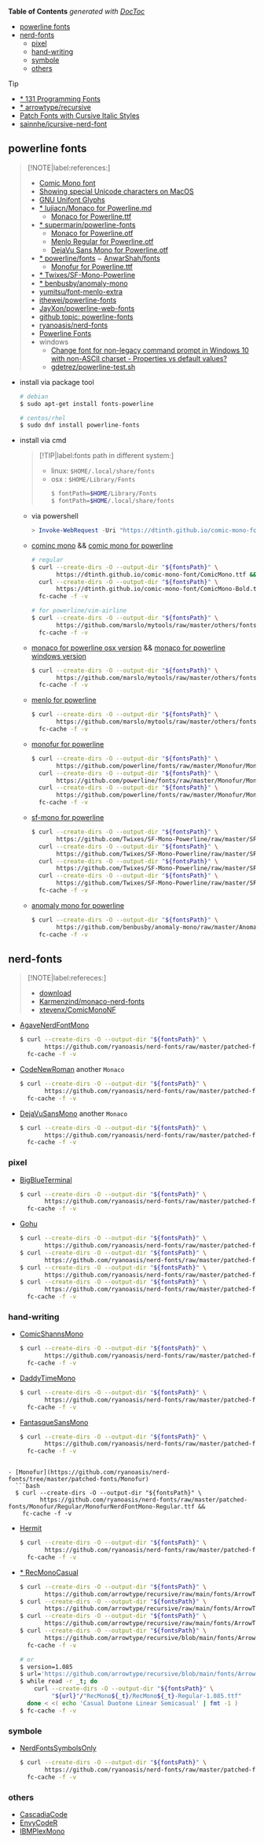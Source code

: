 <!-- START doctoc generated TOC please keep comment here to allow auto update -->
<!-- DON'T EDIT THIS SECTION, INSTEAD RE-RUN doctoc TO UPDATE -->
**Table of Contents**  *generated with [DocToc](https://github.com/thlorenz/doctoc)*

- [powerline fonts](#powerline-fonts)
- [nerd-fonts](#nerd-fonts)
  - [pixel](#pixel)
  - [hand-writing](#hand-writing)
  - [symbole](#symbole)
  - [others](#others)

<!-- END doctoc generated TOC please keep comment here to allow auto update -->

> [!TIP]
> - [* 131 Programming Fonts](https://www.programmingfonts.org/)
> - [* arrowtype/recursive](https://github.com/arrowtype/recursive)
> - [Patch Fonts with Cursive Italic Styles](https://www.sainnhe.dev/post/patch-fonts-with-cursive-italic-styles/)
> - [sainnhe/icursive-nerd-font](https://git.sainnhe.dev/sainnhe/icursive-nerd-font)

## powerline fonts

> [!NOTE|label:references:]
> - [Comic Mono font](https://www.reddit.com/r/programming/comments/kj0prs/comment/ggvwadd/?utm_source=share&utm_medium=web2x&context=3)
> - [Showing special Unicode characters on MacOS](https://discussions.apple.com/thread/251585417)
> - [GNU Unifont Glyphs](https://unifoundry.com/unifont/)
> - [* lujiacn/Monaco for Powerline.md](https://gist.github.com/lujiacn/32b598b1a6a43c996cbd93d42d466466)
>   - [Monaco for Powerline.ttf](https://gist.github.com/lujiacn/32b598b1a6a43c996cbd93d42d466466/raw/5be6ef0e44a3427fdb8343b4dacc29716449c59e/Monaco%2520for%2520Powerline.ttf)
> - [* supermarin/powerline-fonts](https://github.com/supermarin/powerline-fonts)
>   - [Monaco for Powerline.otf](https://github.com/supermarin/powerline-fonts/tree/master/Monaco)
>   - [Menlo Regular for Powerline.otf](https://github.com/supermarin/powerline-fonts/tree/master/Menlo)
>   - [DejaVu Sans Mono for Powerline.otf](https://github.com/supermarin/powerline-fonts/raw/master/DejaVuSansMono/DejaVu%20Sans%20Mono%20for%20Powerline.otf)
> - [* powerline/fonts](https://github.com/powerline/fonts) ~ [AnwarShah/fonts](https://github.com/AnwarShah/fonts)
>   - [Monofur for Powerline.ttf](https://github.com/powerline/fonts/tree/master/Monofur)
> - [* Twixes/SF-Mono-Powerline](https://github.com/Twixes/SF-Mono-Powerline)
> - [* benbusby/anomaly-mono](https://github.com/benbusby/anomaly-mono)
> - [yumitsu/font-menlo-extra](https://github.com/yumitsu/font-menlo-extra)
> - [ithewei/powerline-fonts](https://gitee.com/ithewei/powerline-fonts)
> - [JayXon/powerline-web-fonts](https://github.com/JayXon/powerline-web-fonts)
> - [github topic: powerline-fonts](https://github.com/topics/powerline-fonts)
> - [ryanoasis/nerd-fonts](https://github.com/ryanoasis/nerd-fonts)
> - [Powerline Fonts](https://sourceforge.net/projects/powerline-fonts.mirror/)
> - windows
>   - [Change font for non-legacy command prompt in Windows 10 with non-ASCII charset - Properties vs default values?](https://superuser.com/a/1202335/112396)
>   - [gdetrez/powerline-test.sh](https://gist.github.com/gdetrez/5845092)


- install via package tool
  ```bash
  # debian
  $ sudo apt-get install fonts-powerline

  # centos/rhel
  $ sudo dnf install powerline-fonts
  ```

- install via cmd

  > [!TIP|label:fonts path in different system:]
  > - linux: `$HOME/.local/share/fonts`
  > - osx : `$HOME/Library/Fonts`
  >   ```bash
  >   $ fontPath=$HOME/Library/Fonts
  >   $ fontPath=$HOME/.local/share/fonts
  >   ```


  - via powershell
    ```powershell
    > Invoke-WebRequest -Uri "https://dtinth.github.io/comic-mono-font/ComicMono.ttf" -OutFile "ComicMono.ttf"; Invoke-WebRequest -Uri "https://dtinth.github.io/comic-mono-font/ComicMono-Bold.ttf" -OutFile "ComicMono-Bold.ttf"; $fonts = (New-Object -ComObject Shell.Application).Namespace(0x14); Get-ChildItem -include ComicMono* | % { $fonts.CopyHere($_.fullname) }
    ```

  - [cominc mono](https://dtinth.github.io) && [comic mono for powerline](https://github.com/marslo/mytools/raw/master/others/fonts/monospace/Comic-Mono-for-Powerline.ttf)
    ```bash
    # regular
    $ curl --create-dirs -O --output-dir "${fontsPath}" \
           https://dtinth.github.io/comic-mono-font/ComicMono.ttf &&
      curl --create-dirs -O --output-dir "${fontsPath}" \
           https://dtinth.github.io/comic-mono-font/ComicMono-Bold.ttf &&
      fc-cache -f -v

    # for powerline/vim-airline
    $ curl --create-dirs -O --output-dir "${fontsPath}" \
           https://github.com/marslo/mytools/raw/master/others/fonts/monospace/Comic-Mono-for-Powerline.ttf &&
      fc-cache -f -v
    ```

  - [monaco for powerline osx version](https://github.com/marslo/mytools/raw/master/others/fonts/monospace/Monaco-for-Powerline.otf) && [monaco for powerline windows version](https://github.com/marslo/mytools/raw/master/others/fonts/monospace/Monaco-for-Powerline.ttf)
    ```bash
    $ curl --create-dirs -O --output-dir "${fontsPath}" \
           https://github.com/marslo/mytools/raw/master/others/fonts/monospace/Monaco-for-Powerline.otf &&
      fc-cache -f -v
    ```

  - [menlo for powerline](https://github.com/marslo/mytools/raw/master/others/fonts/monospace/Menlo-Regular.ttf)
    ```bash
    $ curl --create-dirs -O --output-dir "${fontsPath}" \
           https://github.com/marslo/mytools/raw/master/others/fonts/monospace/Menlo-Regular.ttf &&
      fc-cache -f -v
    ```

  - [monofur for powerline](https://github.com/powerline/fonts/tree/master/Monofur)
    ```bash
    $ curl --create-dirs -O --output-dir "${fontsPath}" \
           https://github.com/powerline/fonts/raw/master/Monofur/Monofur%20for%20Powerline.ttf &&
      curl --create-dirs -O --output-dir "${fontsPath}" \
           https://github.com/powerline/fonts/raw/master/Monofur/Monofur%20Italic%20for%20Powerline.ttf &&
      curl --create-dirs -O --output-dir "${fontsPath}" \
           https://github.com/powerline/fonts/raw/master/Monofur/Monofur%20Bold%20for%20Powerline.ttf &&
      fc-cache -f -v
    ```

  - [sf-mono for powerline](https://github.com/Twixes/SF-Mono-Powerline)
    ```bash
    $ curl --create-dirs -O --output-dir "${fontsPath}" \
           https://github.com/Twixes/SF-Mono-Powerline/raw/master/SF-Mono-Powerline-Regular.otf &&
      curl --create-dirs -O --output-dir "${fontsPath}" \
           https://github.com/Twixes/SF-Mono-Powerline/raw/master/SF-Mono-Powerline-RegularItalic.otf &&
      curl --create-dirs -O --output-dir "${fontsPath}" \
           https://github.com/Twixes/SF-Mono-Powerline/raw/master/SF-Mono-Powerline-Bold.otf &&
      curl --create-dirs -O --output-dir "${fontsPath}" \
           https://github.com/Twixes/SF-Mono-Powerline/raw/master/SF-Mono-Powerline-BoldItalic.otf &&
      fc-cache -f -v
    ```

  - [anomaly mono for powerline](https://github.com/benbusby/anomaly-mono)
    ```bash
    $ curl --create-dirs -O --output-dir "${fontsPath}" \
           https://github.com/benbusby/anomaly-mono/raw/master/AnomalyMono-Powerline.otf &&
      fc-cache -f -v
    ```

## nerd-fonts

> [!NOTE|label:refereces:]
> - [download](https://www.nerdfonts.com/font-downloads)
> - [Karmenzind/monaco-nerd-fonts](https://github.com/Karmenzind/monaco-nerd-fonts)
> - [xtevenx/ComicMonoNF](https://github.com/xtevenx/ComicMonoNF)

- [AgaveNerdFontMono](https://github.com/ryanoasis/nerd-fonts/blob/master/patched-fonts/Agave/AgaveNerdFontMono-Regular.ttf)
  ```bash
  $ curl --create-dirs -O --output-dir "${fontsPath}" \
         https://github.com/ryanoasis/nerd-fonts/raw/master/patched-fonts/Agave/AgaveNerdFontMono-Regular.ttf &&
    fc-cache -f -v
  ```

- [CodeNewRoman](https://github.com/ryanoasis/nerd-fonts/tree/master/patched-fonts/CodeNewRoman) another `Monaco`
  ```bash
  $ curl --create-dirs -O --output-dir "${fontsPath}" \
         https://github.com/ryanoasis/nerd-fonts/raw/master/patched-fonts/CodeNewRoman/Regular/CodeNewRomanNerdFontMono-Regular.otf &&
    fc-cache -f -v
  ```

- [DejaVuSansMono](https://github.com/ryanoasis/nerd-fonts/tree/master/patched-fonts/DejaVuSansMono) another `Monaco`
  ```bash
  $ curl --create-dirs -O --output-dir "${fontsPath}" \
         https://github.com/ryanoasis/nerd-fonts/raw/master/patched-fonts/DejaVuSansMono/Regular/DejaVuSansMNerdFontMono-Regular.ttf &&
    fc-cache -f -v
  ```

### pixel
- [BigBlueTerminal](https://github.com/ryanoasis/nerd-fonts/tree/master/patched-fonts/BigBlueTerminal)
  ```bash
  $ curl --create-dirs -O --output-dir "${fontsPath}" \
         https://github.com/ryanoasis/nerd-fonts/raw/master/patched-fonts/BigBlueTerminal/BigBlueTerm437NerdFontMono-Regular.ttf &&
    fc-cache -f -v
  ```

- [Gohu](https://github.com/ryanoasis/nerd-fonts/tree/master/patched-fonts/Gohu)
  ```bash
  $ curl --create-dirs -O --output-dir "${fontsPath}" \
         https://github.com/ryanoasis/nerd-fonts/raw/master/patched-fonts/Gohu/uni-14/GohuFontuni14NerdFontMono-Regular.ttf &&
  $ curl --create-dirs -O --output-dir "${fontsPath}" \
         https://github.com/ryanoasis/nerd-fonts/raw/master/patched-fonts/Gohu/uni-11/GohuFontuni11NerdFontMono-Regular.ttf &&
  $ curl --create-dirs -O --output-dir "${fontsPath}" \
         https://github.com/ryanoasis/nerd-fonts/raw/master/patched-fonts/Gohu/14/GohuFont14NerdFontMono-Regular.ttf &&
  $ curl --create-dirs -O --output-dir "${fontsPath}" \
         https://github.com/ryanoasis/nerd-fonts/raw/master/patched-fonts/Gohu/11/GohuFont11NerdFontMono-Regular.ttf &&
    fc-cache -f -v
  ```

### hand-writing
- [ComicShannsMono](https://github.com/ryanoasis/nerd-fonts/tree/master/patched-fonts/ComicShannsMono)
  ```bash
  $ curl --create-dirs -O --output-dir "${fontsPath}" \
         https://github.com/ryanoasis/nerd-fonts/raw/master/patched-fonts/ComicShannsMono/ComicShannsMonoNerdFontMono-Regular.otf &&
    fc-cache -f -v
  ```

- [DaddyTimeMono](https://github.com/ryanoasis/nerd-fonts/tree/master/patched-fonts/DaddyTimeMono)
  ```bash
  $ curl --create-dirs -O --output-dir "${fontsPath}" \
         https://github.com/ryanoasis/nerd-fonts/raw/master/patched-fonts/DaddyTimeMono/DaddyTimeMonoNerdFontMono-Regular.ttf &&
    fc-cache -f -v
  ```

- [FantasqueSansMono](https://github.com/ryanoasis/nerd-fonts/tree/master/patched-fonts/FantasqueSansMono)
  ```bash
  $ curl --create-dirs -O --output-dir "${fontsPath}" \
         https://github.com/ryanoasis/nerd-fonts/raw/master/patched-fonts/FantasqueSansMono/Regular/FantasqueSansMNerdFontMono-Regular.ttf &&
    fc-cache -f -v
```

- [Monofur](https://github.com/ryanoasis/nerd-fonts/tree/master/patched-fonts/Monofur)
  ```bash
  $ curl --create-dirs -O --output-dir "${fontsPath}" \
         https://github.com/ryanoasis/nerd-fonts/raw/master/patched-fonts/Monofur/Regular/MonofurNerdFontMono-Regular.ttf &&
    fc-cache -f -v
  ```

- [Hermit](https://github.com/ryanoasis/nerd-fonts/tree/master/patched-fonts/Hermit)
  ```bash
  $ curl --create-dirs -O --output-dir "${fontsPath}" \
         https://github.com/ryanoasis/nerd-fonts/raw/master/patched-fonts/Hermit/Regular/HurmitNerdFontMono-Regular.otf &&
    fc-cache -f -v
  ```

- [* RecMonoCasual](https://github.com/arrowtype/recursive/tree/main/fonts/ArrowType-Recursive-1.085/Recursive_Code)
  ```bash
  $ curl --create-dirs -O --output-dir "${fontsPath}" \
         https://github.com/arrowtype/recursive/raw/main/fonts/ArrowType-Recursive-1.085/Recursive_Code/RecMonoCasual/RecMonoCasual-Regular-1.085.ttf &&
  $ curl --create-dirs -O --output-dir "${fontsPath}" \
         https://github.com/arrowtype/recursive/raw/main/fonts/ArrowType-Recursive-1.085/Recursive_Code/RecMonoDuotone/RecMonoDuotone-Regular-1.085.ttf &&
  $ curl --create-dirs -O --output-dir "${fontsPath}" \
         https://github.com/arrowtype/recursive/raw/main/fonts/ArrowType-Recursive-1.085/Recursive_Code/RecMonoLinear/RecMonoLinear-Regular-1.085.ttf &&
  $ curl --create-dirs -O --output-dir "${fontsPath}" \
         https://github.com/arrowtype/recursive/blob/main/fonts/ArrowType-Recursive-1.085/Recursive_Code/RecMonoSemicasual/RecMonoSemicasual-Regular-1.085.ttf &&
    fc-cache -f -v

  # or
  $ version=1.085
  $ url='https://github.com/arrowtype/recursive/blob/main/fonts/ArrowType-Recursive-1.085/Recursive_Code/'
  $ while read -r _t; do
      curl --create-dirs -O --output-dir "${fontsPath}" \
           "${url}"/"RecMono${_t}/RecMono${_t}-Regular-1.085.ttf"
    done < <( echo 'Casual Duotone Linear Semicasual' | fmt -1 )
  $ fc-cache -f -v
  ```

### symbole
- [NerdFontsSymbolsOnly](https://github.com/ryanoasis/nerd-fonts/tree/master/patched-fonts/NerdFontsSymbolsOnly)
  ```bash
  $ curl --create-dirs -O --output-dir "${fontsPath}" \
         https://github.com/ryanoasis/nerd-fonts/raw/master/patched-fonts/NerdFontsSymbolsOnly/SymbolsNerdFontMono-Regular.ttf &&
    fc-cache -f -v
  ```

### others
- [CascadiaCode](https://github.com/ryanoasis/nerd-fonts/tree/master/patched-fonts/CascadiaCode)
- [EnvyCodeR](https://github.com/ryanoasis/nerd-fonts/tree/master/patched-fonts/EnvyCodeR)
- [IBMPlexMono](https://github.com/ryanoasis/nerd-fonts/tree/master/patched-fonts/IBMPlexMono)
